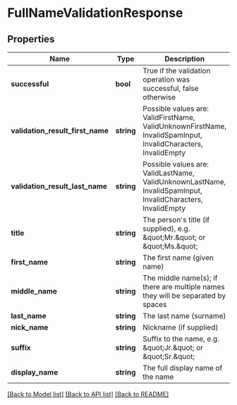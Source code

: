 # FullNameValidationResponse

## Properties
Name | Type | Description | Notes
------------ | ------------- | ------------- | -------------
**successful** | **bool** | True if the validation operation was successful, false otherwise | [optional] 
**validation_result_first_name** | **string** | Possible values are: ValidFirstName, ValidUnknownFirstName, InvalidSpamInput, InvalidCharacters, InvalidEmpty | [optional] 
**validation_result_last_name** | **string** | Possible values are: ValidLastName, ValidUnknownLastName, InvalidSpamInput, InvalidCharacters, InvalidEmpty | [optional] 
**title** | **string** | The person&#39;s title (if supplied), e.g. \&quot;Mr.\&quot; or \&quot;Ms.\&quot; | [optional] 
**first_name** | **string** | The first name (given name) | [optional] 
**middle_name** | **string** | The middle name(s); if there are multiple names they will be separated by spaces | [optional] 
**last_name** | **string** | The last name (surname) | [optional] 
**nick_name** | **string** | Nickname (if supplied) | [optional] 
**suffix** | **string** | Suffix to the name, e.g. \&quot;Jr.\&quot; or \&quot;Sr.\&quot; | [optional] 
**display_name** | **string** | The full display name of the name | [optional] 

[[Back to Model list]](../README.md#documentation-for-models) [[Back to API list]](../README.md#documentation-for-api-endpoints) [[Back to README]](../README.md)


